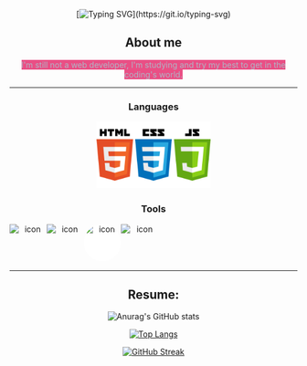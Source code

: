 <div align="center">

[![Typing SVG](https://readme-typing-svg.herokuapp.com?font=Fira+Code&pause=1000&color=FD428E&background=141321&center=true&vCenter=true&width=435&lines=...A+long+time+ago+;In+a+galaxy+far%2C+far+away...)](https://git.io/typing-svg)


## About me

<span style="color: #ADB7C6; background-color: #ea4f85">I'm still not a web developer, I'm studying and try my best to get in the coding's world.</span>


<div>
<div>

***
### Languages

<img src="https://github.com/Bulrack66/Bulrack66/blob/main/Languages.png?raw=true" alt="Languages" width="200"/>


### Tools

<div style="display: flex; align-items: flex-start;"><img src="https://techstack-generator.vercel.app/sass-icon.svg" alt="icon" width="65" height="65" /><img src="https://techstack-generator.vercel.app/nginx-icon.svg" alt="icon" width="65" height="65" /><img src="https://techstack-generator.vercel.app/github-icon.svg" alt="icon" width="65" height="65" style="background-color: white; border-radius: 50%;"/><img src="https://techstack-generator.vercel.app/react-icon.svg" alt="icon" width="67" height="67" /></div>

***

## Resume:

![Anurag's GitHub stats](https://github-readme-stats.vercel.app/api?username=Bulrack66&show_icons=true&theme=radical)

[![Top Langs](https://github-readme-stats.vercel.app/api/top-langs/?username=Bulrack66&exclude_repo=La-Panthere-origin&layout=compact&show_icons=true&theme=radical)](https://github.com/Bulrack66/github-readme-stats)

[![GitHub Streak](https://github-readme-streak-stats.herokuapp.com?user=Bulrack66&theme=radical)](https://git.io/streak-stats)

</div>
